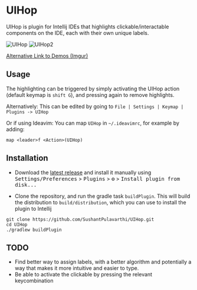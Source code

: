 # UIHop

UIHop is plugin for Intellij IDEs that highlights clickable/interactable components on the IDE, each with their own unique labels.

![UIHop](https://github.com/user-attachments/assets/4c27182f-8877-4c3b-a505-530a722f354d)
![UIHop2](https://github.com/user-attachments/assets/ece0f69f-42bb-4a0b-9593-f4cd6b6c99c2)

[Alternative Link to Demos (Imgur)](https://imgur.com/a/tG65Ea0)

## Usage
The highlighting can be triggered by simply activating the UIHop action (default keymap is `shift G`), and pressing again to remove highlights.

Alternatively:
This can be edited by going to `File | Settings | Keymap | Plugins -> UIHop`

Or if using Ideavim:
You can map `UIHop` in `~/.ideavimrc`, for example by adding:
```
map <leader>f <Action>(UIHop)
```

## Installation

- Download the [latest release](https://github.com/SushantPulavarthi/UIHop/releases) and install it manually using
  <kbd>Settings/Preferences</kbd> > <kbd>Plugins</kbd> > <kbd>⚙️</kbd> > <kbd>Install plugin from disk...</kbd>

- Clone the repository, and run the gradle task `buildPlugin`. This will build the distribution to `build/distribution`, which you can use to install the plugin to Intellij
```
git clone https://github.com/SushantPulavarthi/UIHop.git
cd UIHop
./gradlew buildPlugin
```

## TODO

- Find better way to assign labels, with a better algorithm and potentially a way that makes it more intuitive and easier to type.
- Be able to activate the clickable by pressing the relevant keycombination


